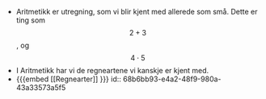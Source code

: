 - Aritmetikk er utregning, som vi blir kjent med allerede som små. Dette er ting som $$2+3$$, og $$4\cdot 5$$
- I Aritmetikk har vi de regneartene vi kanskje er kjent med.
- {{{embed [[Regnearter]] }}}
  id:: 68b6bb93-e4a2-48f9-980a-43a33573a5f5